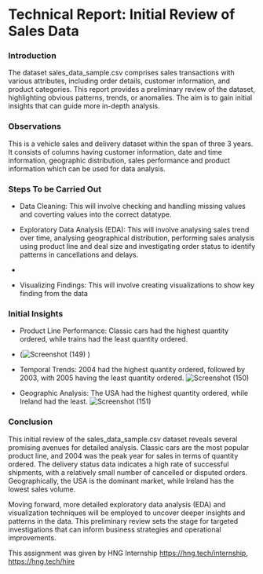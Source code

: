 # Technical Report: Initial Review of Sales Data

### Introduction
The dataset sales_data_sample.csv comprises sales transactions with various attributes, including order details, customer information, and product categories. This report provides a preliminary review of the dataset, highlighting obvious patterns, trends, or anomalies. The aim is to gain initial insights that can guide more in-depth analysis.

### Observations
This is a vehicle sales and delivery dataset within the span of three 3 years. It consists of columns having customer information, date and time information, geographic distribution, sales performance and product information which can be used for data analysis. 

### Steps To be Carried Out
- Data Cleaning: This will involve checking and handling missing values and coverting values into the correct datatype.

- Exploratory Data Analysis (EDA): This will involve analysing sales trend over time, analysing geographical distribution, performing sales analysis using product line and deal size and investigating order status to identify patterns in cancellations and delays.
- 

- Visualizing Findings: This will involve creating visualizations to show key finding from the data

### Initial Insights
- Product Line Performance:
Classic cars had the highest quantity ordered, while trains had the least quantity ordered.
- (![Screenshot (149)](https://github.com/Glory280/Technical-Report/assets/115431188/b29cf128-e15e-469b-84e3-9e113f62d757)
)

- Temporal Trends:
2004 had the highest quantity ordered, followed by 2003, with 2005 having the least quantity ordered.
  ![Screenshot (150)](https://github.com/Glory280/Technical-Report/assets/115431188/643a73db-147e-480e-9f8d-26aeb635a9cb)

- Geographic Analysis:
The USA had the highest quantity ordered, while Ireland had the least.
![Screenshot (151)](https://github.com/Glory280/Technical-Report/assets/115431188/a1acd3a3-da82-4082-9f90-c185e5e8e561)


### Conclusion
This initial review of the sales_data_sample.csv dataset reveals several promising avenues for detailed analysis. Classic cars are the most popular product line, and 2004 was the peak year for sales in terms of quantity ordered. The delivery status data indicates a high rate of successful shipments, with a relatively small number of cancelled or disputed orders. Geographically, the USA is the dominant market, while Ireland has the lowest sales volume.

Moving forward, more detailed exploratory data analysis (EDA) and visualization techniques will be employed to uncover deeper insights and patterns in the data. This preliminary review sets the stage for targeted investigations that can inform business strategies and operational improvements.

This assignment was given by HNG Internship
https://hng.tech/internship,
https://hng.tech/hire
